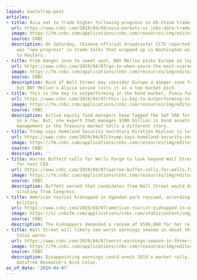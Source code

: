 ```yaml
---
layout: bootstrap-post
articles:
- title: Asia set to trade higher following progress in US-China trade talks
  url: https://www.cnbc.com/2019/04/08/asia-markets-us-jobs-data-trade-talks-brexit-in-focus.html
  image: https://fm.cnbc.com/applications/cnbc.com/resources/img/editorial/2018/11/16/105577722-1542324088307gettyimages-1058971598.1910x1000.jpeg
  source: CNBC
  description: On Saturday, Chinese official broadcaster CCTV reported that there
    was "new progress" in trade talks that wrapped up in Washington on Friday, according
    to Reuters.
- title: From danger zone to sweet spot, BNY Mellon picks Europe as top global play
  url: https://www.cnbc.com/2019/04/07/go-in-when-youre-the-most-scared-bny-mellon-goes-bullish-on-europe.html
  image: https://fm.cnbc.com/applications/cnbc.com/resources/img/editorial/2018/08/31/105427130-1535727174173gettyimages-723524843.1910x1000.jpeg
  source: CNBC
  description: Much of Wall Street may consider Europe a danger zone for investors,
    but BNY Mellon's Alicia Levine lists it as a top market pick.
- title: This is the key to outperforming in the bond market, Pimco fund manager says
  url: https://www.cnbc.com/2019/04/07/this-is-key-to-outperforming-in-the-bond-market-pimco-fund-manager.html
  image: https://fm.cnbc.com/applications/cnbc.com/resources/img/editorial/2016/04/28/103588820-GettyImages-94899709.1910x1000.jpg
  source: CNBC
  description: Active equity fund managers have lagged the S&P 500 for nine years
    in a row. But, one expert that manages $300 billion in bond assets says active
    management in the Treasury market tells a different story.
- title: Trump says Homeland Security Secretary Kirstjen Nielsen is leaving the administration
  url: https://www.cnbc.com/2019/04/07/trump-says-homeland-security-secretary-kirstjen-nielsen-is-leaving.html
  image: https://fm.cnbc.com/applications/cnbc.com/resources/img/editorial/2018/06/19/105281599-RTX69TQD.1910x1000.jpg
  source: CNBC
  description: ''
- title: Warren Buffett calls for Wells Fargo to look beyond Wall Street in search
    for next CEO
  url: https://www.cnbc.com/2019/04/07/warren-buffet-calls-for-wells-fargo-to-look-beyond-wall-street-for-next-ceo.html
  image: https://fm.cnbc.com/applications/cnbc.com/resources/img/editorial/2019/02/25/105758609-15511070285461u8a9321.1910x1000.jpg
  source: CNBC
  description: Buffett warned that candidates from Wall Street would draw too much
    scrutiny from Congress.
- title: American tourist kidnapped in Ugandan park rescued, according to the Uganda
    military
  url: https://www.cnbc.com/2019/04/07/american-tourist-kidnapped-in-ugandan-park-rescued-uganda-military.html
  image: https://sc.cnbcfm.com/applications/cnbc.com/staticcontent/img/cnbc_logo.gif
  source: CNBC
  description: The kidnappers demanded a ransom of $500,000 for her release.
- title: Wall Street will likely see worst earnings season in about three years, Nick
    Colas warns
  url: https://www.cnbc.com/2019/04/07/worst-earnings-season-in-three-years-could-wreck-the-rally-nick-colas.html
  image: https://fm.cnbc.com/applications/cnbc.com/resources/img/editorial/2018/12/06/105610630-1544133600356gettyimages-1068582600.1910x1000.jpeg
  source: CNBC
  description: Disappointing earnings could wreck 2019's market rally, according to
    DataTrek Research's Nick Colas.
as_of_date: '2019-04-07'
---
```


